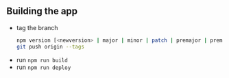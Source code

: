 ## Building the app

- tag the branch
    ```bash
    npm version [<newversion> | major | minor | patch | premajor | preminor | prepatch | prerelease | from-git]
    git push origin --tags
    ```
- run `npm run build`
- run `npm run deploy`

